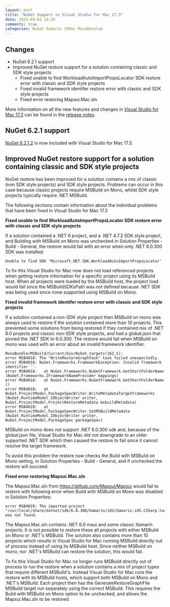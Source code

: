 ```yaml
---
layout: post
title: "NuGet Support in Visual Studio for Mac 17.3"
date: 2022-09-01 14:20
comments: true
categories: NuGet Xamarin VSMac MonoDevelop
---
```


## Changes

   * NuGet 6.2.1 support
   * Improved NuGet restore support for a solution containing classic and SDK style projects
     * Fixed unable to find WorkloadAutoImportPropsLocator SDK restore error with classic and SDK style projects
     * Fixed invalid framework identifer restore error with classic and SDK style projects
     * Fixed error restoring Mapsui.Mac.sln
 
More information on all the new features and changes in [Visual Studio for Mac 17.3](https://www.visualstudio.com/vs/visual-studio-mac/)
can be found in the [release notes](https://docs.microsoft.com/en-us/visualstudio/releases/2022/mac-release-notes).

## NuGet 6.2.1 support
    
[NuGet 6.2.1.2](https://learn.microsoft.com/en-us/nuget/release-notes/nuget-6.2) is now
included with Visual Studio for Mac 17.3.

## Improved NuGet restore support for a solution containing classic and SDK style projects

NuGet restore has been improved for a solution contains a mix of classic 
(non SDK style projects) and SDK style projects. Problems can occur
in this case because classic projects require MSBuild on Mono, whilst SDK style
projects typically require .NET MSBuild.

The following sections contain information about the individual problems that have
been fixed in Visual Studio for Mac 17.3

**Fixed unable to find WorkloadAutoImportPropsLocator SDK restore error with classic and SDK style projects**

If a solution contained a .NET 6 project, and a .NET 4.7.2 SDK style
project, and Building with MSBuild on Mono was unchecked in
Solution Properties - Build - General, the restore
would fail with an error when only .NET 6.0.300 SDK was installed:

    Unable to find SDK 'Microsoft.NET.SDK.WorkloadAutoImportPropsLocator'

To fix this Visual Studio for Mac now does not load referenced
projects when getting restore information for a specific project
using its MSBuild host. When all projects were loaded by the
MSBuild host, the project load would fail since the MSBuildSDKsPath
was not defined because .NET SDK was being used since none
supported using MSBuild on Mono.

**Fixed invalid framework identifer restore error with classic and SDK style projects**

If a solution contained a non-SDK style project then MSBuild on mono was
always used to restore if the solution contained more than 10
projects. This prevented some solutions from being
restored if they contained mix of .NET 6.0 projects and
classic non-SDK style projects, and had a global.json that pinned the .NET SDK
to 6.0.300. The restore would fail when MSBuild on mono was used with an
error about an invalid framework identifier.

```
MonoBundle/MSBuild/Current/bin/NuGet.targets(162,5):
error MSB4018: The "WriteRestoreGraphTask" task failed unexpectedly.
error MSB4018: NuGet.Frameworks.FrameworkException: Invalid framework identifier ''.
error MSB4018:   at NuGet.Frameworks.NuGetFramework.GetShortFolderName (NuGet.Frameworks.IFrameworkNameProvider mappings)
error MSB4018:   at NuGet.Frameworks.NuGetFramework.GetShortFolderName ()
error MSB4018:   at NuGet.ProjectModel.PackageSpecWriter.WriteMetadataTargetFrameworks (NuGet.RuntimeModel.IObjectWriter writer, NuGet.ProjectModel.ProjectRestoreMetadata msbuildMetadata)
error MSB4018:   at NuGet.ProjectModel.PackageSpecWriter.SetMSBuildMetadata (NuGet.RuntimeModel.IObjectWriter writer, NuGet.ProjectModel.PackageSpec packageSpec)
```

MSBuild on mono does not support .NET 6.0.300 sdk and, because of the
global.json file, Visual Studio for Mac did not downgrade to an older supported
.NET SDK which then caused the restore to fail since it cannot resolve the target framework.

To avoid this problem the restore now checks the Build with MSBuild
on Mono setting, in Solution Properties - Build - General, and if unchecked
the restore will succeed.

**Fixed error restoring Mapsui.Mac.sln**

The Mapsui.Mac.sln from https://github.com/Mapsui/Mapsui would fail to
restore with following error when Build with
MSBuild on Mono was disabled in Solution Properties:

    error MSB4019: The imported project "/usr/local/share/dotnet/sdk/6.0.300/Xamarin/iOS/Xamarin.iOS.CSharp.targets" was not found.

The Mapsui.Mac.sln contains .NET 6.0 maui and some classic Xamarin
projects. It is not possible to restore these all projects with either
MSBuild on Mono or .NET's MSBuild. The solution also contains more than
10 projects which results in Visual Studio for Mac running MSBuild directly out of process
instead of using its MSBuild host. Since neither MSBuild on mono, nor .NET's MSBuild can
restore the solution, this would fail.

To fix this Visual Studio for Mac no longer runs MSBuild
directly out of process to run the restore when a solution contains a mix of project types that
require different MSBuild's. Instead Visual Studio for Mac runs the
restore with its MSBuild hosts, which support both MSBuild on Mono and 
.NET's MSBuild. Each project then has the GenerateRestoreGraphFile MSBuild
target run separately using the correct MSBuild. This requires
the Build with MSBuild on Mono option to be unchecked, and allows
the Mapsui.Mac.sln to be restored.